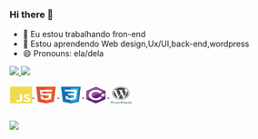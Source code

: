 ### Hi there 👋


- 🔭 Eu estou trabalhando fron-end
- 🌱 Estou aprendendo Web design,Ux/UI,back-end,wordpress
- 😄 Pronouns: ela/dela

 <div>
  <a href="https://github.com/Anlann25">
  <img height = "180em" src = "https://github-readme-stats.vercel.app/api?username=Anlann25&show_icons=false&theme=tokyonight&include_all_commits=true&count_private=true" />
  <img height = "180em" src = "https://github-readme-stats.vercel.app/api/top-langs/?username=Anlann25&layout=compact&langs_count= 16 & theme = synthwave" />
</div>

<div style="display: inline_block"><br>
  <img align="center" alt="Rafa-Js" height="30" width="40" src="https://raw.githubusercontent.com/devicons/devicon/master/icons/javascript/javascript-plain.svg">
  <img align="center" alt="Rafa-HTML" height="30" width="40" src="https://raw.githubusercontent.com/devicons/devicon/master/icons/html5/html5-original.svg">
  <img align="center" alt="Rafa-CSS" height="30" width="40" src="https://raw.githubusercontent.com/devicons/devicon/master/icons/css3/css3-original.svg">
  <img align="center" alt="Rafa-Csharp" height="30" width="40" src="https://raw.githubusercontent.com/devicons/devicon/master/icons/csharp/csharp-original.svg">
   <img align="center" alt="wordpress-original" height="30" width="40" src="https://raw.githubusercontent.com/devicons/devicon/master/icons/wordpress/wordpress-original.svg">
</div>

 ##
 
<div> 
  
  <a href="https://www.linkedin.com/in/annnakrys2/-45875016a" target="_blank"><img src="https://img.shields.io/badge/-LinkedIn-%230077B5?style=for-the-badge&logo=linkedin&logoColor=white" target="_blank"></a> 
 
 
 
</div>
    
